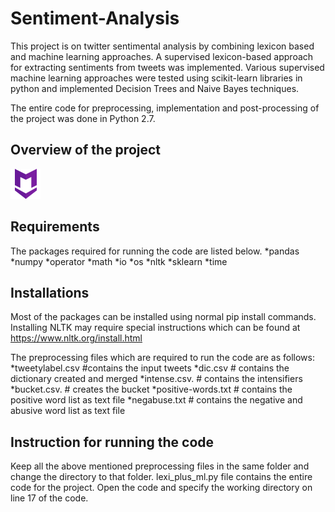 # Sentiment-Analysis

This project is on twitter sentimental analysis by combining lexicon based and machine learning approaches. A supervised lexicon-based approach for extracting sentiments from tweets was implemented. Various supervised machine learning approaches were tested using scikit-learn libraries in python and implemented Decision Trees and Naive Bayes techniques.

The entire code for preprocessing, implementation and post-processing of the project was done in Python 2.7.

## Overview of the project
![alt text](https://github.com/adam-p/markdown-here/raw/master/src/common/images/icon48.png "Logo Title Text 1")


## Requirements
The packages required for running the code are listed below. 
	*pandas
	*numpy
	*operator
	*math
	*io
	*os
	*nltk
	*sklearn
	*time
## Installations
Most of the packages can be installed using normal pip install commands.
Installing NLTK may require special instructions which can be found at https://www.nltk.org/install.html

The preprocessing files which are required to run the code are as follows:
	*tweetylabel.csv  	   #contains the input tweets 
	*dic.csv	     	   # contains the dictionary created and merged
	*intense.csv.      	   # contains the intensifiers
	*bucket.csv.         	   # creates the bucket
	*positive-words.txt      # contains the positive word list as text file
	*negabuse.txt 	   # contains the negative and abusive word list as text file


## Instruction for running the code
Keep all the above mentioned preprocessing files in the same folder and change the directory to that folder. 
lexi_plus_ml.py file contains the entire code for the project. 
Open the code and specify the working directory on line 17 of the code.

